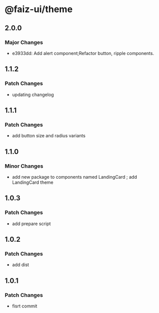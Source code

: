 # @faiz-ui/theme

## 2.0.0

### Major Changes

- e3933dd: Add alert component;Refactor button, ripple components.

## 1.1.2

### Patch Changes

- updating changelog

## 1.1.1

### Patch Changes

- add button size and radius variants

## 1.1.0

### Minor Changes

- add new package to components named LandingCard ; add LandingCard theme

## 1.0.3

### Patch Changes

- add prepare script

## 1.0.2

### Patch Changes

- add dist

## 1.0.1

### Patch Changes

- fisrt commit
